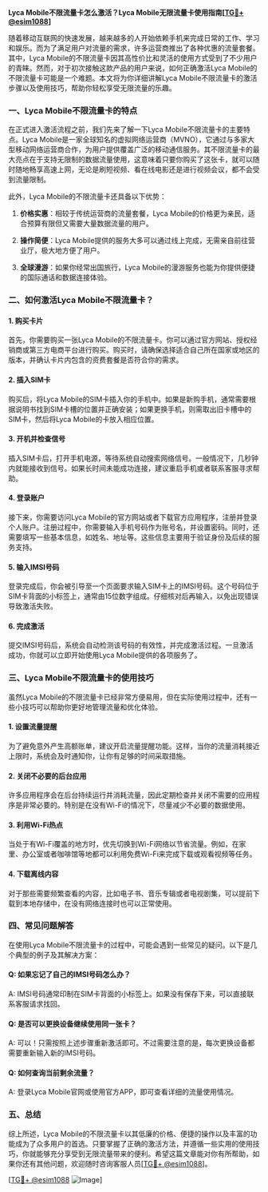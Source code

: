 **Lyca Mobile不限流量卡怎么激活？Lyca Mobile无限流量卡使用指南[[TG💪+ @esim1088](https://t.me/s/esim1088)]**

随着移动互联网的快速发展，越来越多的人开始依赖手机来完成日常的工作、学习和娱乐。而为了满足用户对流量的需求，许多运营商推出了各种优惠的流量套餐。其中，Lyca Mobile的不限流量卡因其高性价比和灵活的使用方式受到了不少用户的青睐。然而，对于初次接触这款产品的用户来说，如何正确激活Lyca Mobile的不限流量卡可能是一个难题。本文将为你详细讲解Lyca Mobile不限流量卡的激活步骤以及使用技巧，帮助你轻松享受无限流量的乐趣。

### 一、Lyca Mobile不限流量卡的特点

在正式进入激活流程之前，我们先来了解一下Lyca Mobile不限流量卡的主要特点。Lyca Mobile是一家全球知名的虚拟网络运营商（MVNO），它通过与多家大型移动网络运营商合作，为用户提供覆盖广泛的移动通信服务。其不限流量卡的最大亮点在于支持无限制的数据流量使用，这意味着只要你购买了这张卡，就可以随时随地畅享高速上网，无论是刷短视频、看在线电影还是进行视频会议，都不会受到流量限制。

此外，Lyca Mobile的不限流量卡还具备以下优势：

1. **价格实惠**：相较于传统运营商的流量套餐，Lyca Mobile的价格更为亲民，适合预算有限但又需要大量数据流量的用户。
   
2. **操作简便**：Lyca Mobile提供的服务大多可以通过线上完成，无需亲自前往营业厅，极大地方便了用户。
   
3. **全球漫游**：如果你经常出国旅行，Lyca Mobile的漫游服务也能为你提供便捷的国际通话和数据连接体验。

### 二、如何激活Lyca Mobile不限流量卡？

#### 1. 购买卡片
首先，你需要购买一张Lyca Mobile的不限流量卡。你可以通过官方网站、授权经销商或第三方电商平台进行购买。购买时，请确保选择适合自己所在国家或地区的版本，并确认卡片内包含的资费套餐是否符合你的需求。

#### 2. 插入SIM卡
购买后，将Lyca Mobile的SIM卡插入你的手机中。如果是新购手机，通常需要根据说明书找到SIM卡槽的位置并正确安装；如果更换手机，则需取出旧卡槽中的SIM卡，然后将Lyca Mobile的卡放入相应位置。

#### 3. 开机并检查信号
插入SIM卡后，打开手机电源，等待系统自动搜索网络信号。一般情况下，几秒钟内就能接收到信号。如果长时间未能成功连接，建议重启手机或者联系客服寻求帮助。

#### 4. 登录账户
接下来，你需要访问Lyca Mobile的官方网站或者下载官方应用程序，注册并登录个人账户。注册过程中，你需要输入手机号码作为账号名，并设置密码。同时，还需要填写一些基本信息，如姓名、地址等。这些信息主要用于验证身份及后续的服务支持。

#### 5. 输入IMSI号码
登录完成后，你会被引导至一个页面要求输入SIM卡上的IMSI号码。这个号码位于SIM卡背面的小标签上，通常由15位数字组成。仔细核对后再输入，以免出现错误导致激活失败。

#### 6. 完成激活
提交IMSI号码后，系统会自动检测该号码的有效性，并完成激活过程。一旦激活成功，你就可以立即开始使用Lyca Mobile提供的各项服务了。

### 三、Lyca Mobile不限流量卡的使用技巧

虽然Lyca Mobile的不限流量卡已经非常方便易用，但在实际使用过程中，还有一些小技巧可以帮助你更好地管理流量和优化体验。

#### 1. 设置流量提醒
为了避免意外产生高额账单，建议开启流量提醒功能。这样，当你的流量消耗接近上限时，系统会及时通知你，让你有足够的时间采取措施。

#### 2. 关闭不必要的后台应用
许多应用程序会在后台持续运行并消耗流量，因此定期检查并关闭不需要的应用程序是非常必要的。特别是在没有Wi-Fi的情况下，尽量减少不必要的数据使用。

#### 3. 利用Wi-Fi热点
当处于有Wi-Fi覆盖的地方时，优先切换到Wi-Fi网络以节省流量。例如，在家里、办公室或者咖啡馆等地都可以利用免费Wi-Fi来完成下载或观看视频等任务。

#### 4. 下载离线内容
对于那些需要频繁查看的内容，比如电子书、音乐专辑或者电视剧集，可以提前下载到本地存储中，在没有网络连接时也可以正常使用。

### 四、常见问题解答

在使用Lyca Mobile不限流量卡的过程中，可能会遇到一些常见的疑问。以下是几个典型的例子及其解决方案：

#### Q: 如果忘记了自己的IMSI号码怎么办？
A: IMSI号码通常印制在SIM卡背面的小标签上。如果没有保存下来，可以直接联系客服请求找回。

#### Q: 是否可以更换设备继续使用同一张卡？
A: 可以！只需按照上述步骤重新激活即可。不过需要注意的是，每次更换设备都需要重新输入新的IMSI号码。

#### Q: 如何查询当前剩余流量？
A: 登录Lyca Mobile官网或使用官方APP，即可查看详细的流量使用情况。

### 五、总结

综上所述，Lyca Mobile的不限流量卡以其低廉的价格、便捷的操作以及丰富的功能成为了众多用户的首选。只要掌握了正确的激活方法，并遵循一些实用的使用技巧，你就能够充分享受到无限流量带来的便利。希望这篇文章能对你有所帮助，如果你还有其他问题，欢迎随时咨询客服人员[[TG💪+ @esim1088](https://t.me/s/esim1088)]。

[[TG💪+ @esim1088](https://t.me/s/esim1088) ![Image](https://i.postimg.cc/4NQfJmqS/Snipaste-2025-05-13-00-14-12.png)]